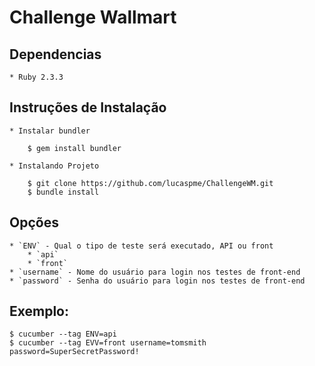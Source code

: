 # Challenge Wallmart

## Dependencias

	* Ruby 2.3.3

## Instruções de Instalação

	* Instalar bundler

        $ gem install bundler

	* Instalando Projeto

		$ git clone https://github.com/lucaspme/ChallengeWM.git
		$ bundle install

## Opções
	* `ENV` - Qual o tipo de teste será executado, API ou front
	    * `api`
	    * `front`
	* `username` - Nome do usuário para login nos testes de front-end
	* `password` - Senha do usuário para login nos testes de front-end
## Exemplo:

	$ cucumber --tag ENV=api
	$ cucumber --tag EVV=front username=tomsmith password=SuperSecretPassword!
